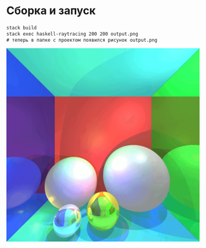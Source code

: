 # Сборка и запуск

```
stack build
stack exec haskell-raytracing 200 200 output.png
# теперь в папке с проектом появился рисунок output.png
```

![](picture.png)
